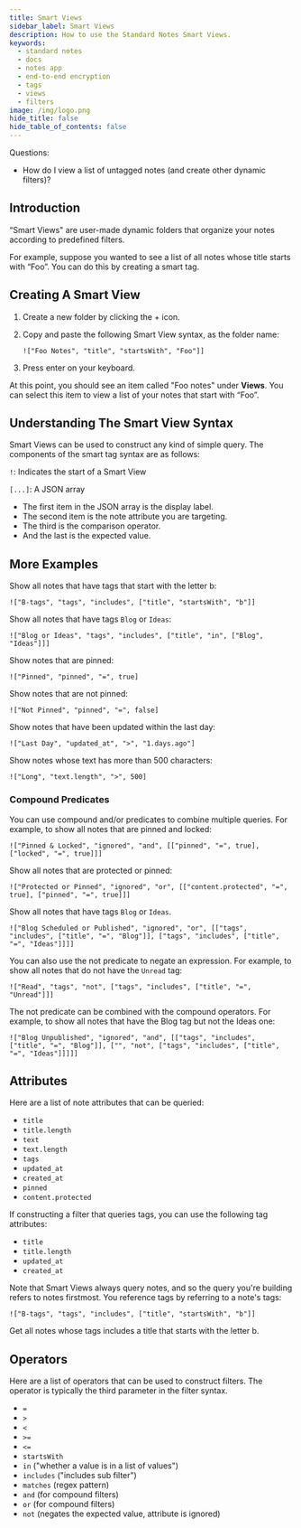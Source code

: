 ```yaml
---
title: Smart Views
sidebar_label: Smart Views
description: How to use the Standard Notes Smart Views.
keywords:
  - standard notes
  - docs
  - notes app
  - end-to-end encryption
  - tags
  - views
  - filters
image: /img/logo.png
hide_title: false
hide_table_of_contents: false
---
```


Questions:

- How do I view a list of untagged notes (and create other dynamic filters)?

## Introduction

“Smart Views" are user-made dynamic folders that organize your notes according to predefined filters.

For example, suppose you wanted to see a list of all notes whose title starts with “Foo”. You can do this by creating a smart tag.

## Creating A Smart View

1. Create a new folder by clicking the + icon.
1. Copy and paste the following Smart View syntax, as the folder name:

   ```
   !["Foo Notes", "title", "startsWith", "Foo"]]
   ```

1. Press enter on your keyboard.

At this point, you should see an item called "Foo notes" under **Views**. You can select this item to view a list of your notes that start with “Foo”.

## Understanding The Smart View Syntax

Smart Views can be used to construct any kind of simple query. The components of the smart tag syntax are as follows:

`!`: Indicates the start of a Smart View

`[...]`: A JSON array

- The first item in the JSON array is the display label.
- The second item is the note attribute you are targeting.
- The third is the comparison operator.
- And the last is the expected value.

## More Examples

Show all notes that have tags that start with the letter b:

```
!["B-tags", "tags", "includes", ["title", "startsWith", "b"]]
```

Show all notes that have tags `Blog` or `Ideas`:

```
!["Blog or Ideas", "tags", "includes", ["title", "in", ["Blog", "Ideas"]]]
```

Show notes that are pinned:

```
!["Pinned", "pinned", "=", true]
```

Show notes that are not pinned:

```
!["Not Pinned", "pinned", "=", false]
```

Show notes that have been updated within the last day:

```
!["Last Day", "updated_at", ">", "1.days.ago"]
```

Show notes whose text has more than 500 characters:

```
!["Long", "text.length", ">", 500]
```

### Compound Predicates

You can use compound and/or predicates to combine multiple queries. For example, to show all notes that are pinned and locked:

```
!["Pinned & Locked", "ignored", "and", [["pinned", "=", true], ["locked", "=", true]]]
```

Show all notes that are protected or pinned:

```
!["Protected or Pinned", "ignored", "or", [["content.protected", "=", true], ["pinned", "=", true]]]
```

Show all notes that have tags `Blog` or `Ideas`.

```
!["Blog Scheduled or Published", "ignored", "or", [["tags", "includes", ["title", "=", "Blog"]], ["tags", "includes", ["title", "=", "Ideas"]]]]
```

You can also use the not predicate to negate an expression. For example, to show all notes that do not have the `Unread` tag:

```
!["Read", "tags", "not", ["tags", "includes", ["title", "=", "Unread"]]]
```

The not predicate can be combined with the compound operators. For example, to show all notes that have the Blog tag but not the Ideas one:

```
!["Blog Unpublished", "ignored", "and", [["tags", "includes", ["title", "=", "Blog"]], ["", "not", ["tags", "includes", ["title", "=", "Ideas"]]]]]
```

## Attributes

Here are a list of note attributes that can be queried:

- `title`
- `title.length`
- `text`
- `text.length`
- `tags`
- `updated_at`
- `created_at`
- `pinned`
- `content.protected`

If constructing a filter that queries tags, you can use the following tag attributes:

- `title`
- `title.length`
- `updated_at`
- `created_at`

Note that Smart Views always query notes, and so the query you're building refers to notes firstmost. You reference tags by referring to a note's tags:

```
!["B-tags", "tags", "includes", ["title", "startsWith", "b"]]
```

Get all notes whose tags includes a title that starts with the letter b.

## Operators

Here are a list of operators that can be used to construct filters. The operator is typically the third parameter in the filter syntax.

- `=`
- `>`
- `<`
- `>=`
- `<=`
- `startsWith`
- `in` ("whether a value is in a list of values")
- `includes` ("includes sub filter")
- `matches` (regex pattern)
- `and` (for compound filters)
- `or` (for compound filters)
- `not` (negates the expected value, attribute is ignored)
